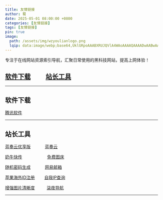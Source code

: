 ```yaml
---
title: 友情链接
author: 蜀
date: 2025-05-01 08:00:00 +0800
categories: [友情链接]
tags: [友情链接]
pin: true
image:
  path: /assets/img/wzyoulianlogo.png
  lqip: data:image/webp;base64,UklGRpoAAABXRUJQVlA4WAoAAAAQAAAADwAABwAAQUxQSDIAAAARL0AmbZurmr57yyIiqE8oiG0bejIYEQTgqiDA9vqnsUSI6H+oAERp2HZ65qP/VIAWAFZQOCBCAAAA8AEAnQEqEAAIAAVAfCWkAALp8sF8rgRgAP7o9FDvMCkMde9PK7euH5M1m6VWoDXf2FkP3BqV0ZYbO6NA/VFIAAAA
---
```


专注于在线网站资源索引导航，汇聚日常使用的黑科技网站，提高上网体验！

## [软件下载](#mulu1) &nbsp;&nbsp;&nbsp;&nbsp;&nbsp;&nbsp;&nbsp;&nbsp; [站长工具](#mulu2) 

---

## 软件下载<a id="mulu1"></a>

[腾讯软件](https://pc.qq.com)

---

## 站长工具<a id="mulu2">

[蓝奏云优享版](https://www.ilanzou.com) &nbsp;&nbsp;&nbsp;&nbsp;&nbsp;&nbsp;&nbsp;&nbsp;&nbsp;&nbsp; [蓝奏云](https://www.lanzou.com) 

[奶牛快传](https://cowtransfer.com) &nbsp;&nbsp;&nbsp;&nbsp;&nbsp;&nbsp;&nbsp;&nbsp;&nbsp;&nbsp;&nbsp;&nbsp;&nbsp;&nbsp;&nbsp;&nbsp;&nbsp;&nbsp;&nbsp;&nbsp;[免费图床](https://695402.xyz/mt/)

[随机密码生成](https://www.lddgo.net/string/randompassword)&nbsp;&nbsp;&nbsp;&nbsp;&nbsp;&nbsp;&nbsp;&nbsp;&nbsp;&nbsp;&nbsp; [网易邮箱](https://email.163.com/) 

[苹果海外ID注册](https://bitpie.zendesk.com/hc/zh-cn/articles/4402595605519-%E5%A6%82%E4%BD%95%E7%94%B3%E8%AF%B7%E8%8B%B9%E6%9E%9C%E6%B5%B7%E5%A4%96-Apple-ID)
 &nbsp;&nbsp;&nbsp;&nbsp;&nbsp;&nbsp;&nbsp;[自我IP查询](https://www.ip111.cn) 

[增强图片清晰度](https://www.photogrid.app/zh-cn)&nbsp;&nbsp;&nbsp;&nbsp;&nbsp;&nbsp;&nbsp;&nbsp;&nbsp;&nbsp;[柒夜导航](https://nav.qinight.com)

---
